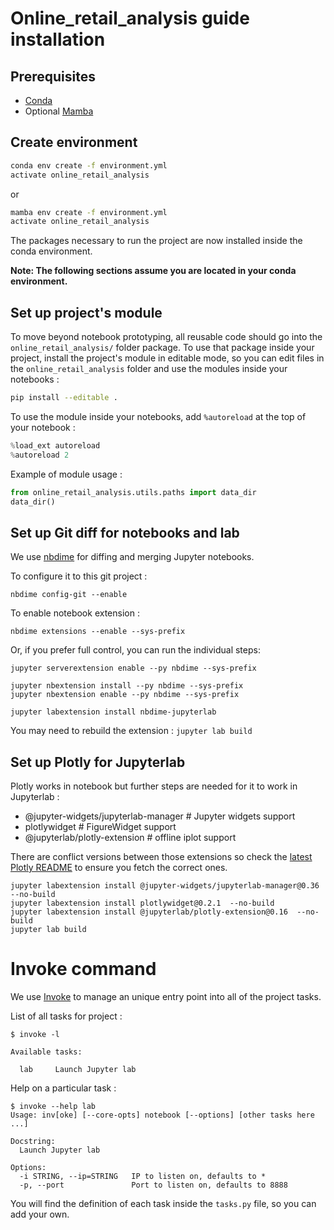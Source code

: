 # Online_retail_analysis guide installation

## Prerequisites

- [Conda](https://docs.conda.io/projects/conda/en/latest/user-guide/install/download.html)
- Optional [Mamba](https://mamba.readthedocs.io/en/latest/)

## Create environment

```bash
conda env create -f environment.yml
activate online_retail_analysis
```

or 

```bash
mamba env create -f environment.yml
activate online_retail_analysis
```

The packages necessary to run the project are now installed inside the conda environment.

**Note: The following sections assume you are located in your conda environment.**

## Set up project's module

To move beyond notebook prototyping, all reusable code should go into the `online_retail_analysis/` folder package. To use that package inside your project, install the project's module in editable mode, so you can edit files in the `online_retail_analysis` folder and use the modules inside your notebooks :

```bash
pip install --editable .
```

To use the module inside your notebooks, add `%autoreload` at the top of your notebook :

```python
%load_ext autoreload
%autoreload 2
```

Example of module usage :

```python
from online_retail_analysis.utils.paths import data_dir
data_dir()
```

## Set up Git diff for notebooks and lab

We use [nbdime](https://nbdime.readthedocs.io/en/stable/index.html) for diffing and merging Jupyter notebooks.

To configure it to this git project :

```
nbdime config-git --enable
```

To enable notebook extension :

```
nbdime extensions --enable --sys-prefix
```

Or, if you prefer full control, you can run the individual steps:

```
jupyter serverextension enable --py nbdime --sys-prefix

jupyter nbextension install --py nbdime --sys-prefix
jupyter nbextension enable --py nbdime --sys-prefix

jupyter labextension install nbdime-jupyterlab
```

You may need to rebuild the extension : `jupyter lab build`

## Set up Plotly for Jupyterlab

Plotly works in notebook but further steps are needed for it to work in Jupyterlab :

* @jupyter-widgets/jupyterlab-manager # Jupyter widgets support
* plotlywidget  # FigureWidget support
* @jupyterlab/plotly-extension  # offline iplot support

There are conflict versions between those extensions so check the [latest Plotly README](https://github.com/plotly/plotly.py#installation-of-plotlypy-version-3) to ensure you fetch the correct ones. 

```
jupyter labextension install @jupyter-widgets/jupyterlab-manager@0.36 --no-build
jupyter labextension install plotlywidget@0.2.1  --no-build
jupyter labextension install @jupyterlab/plotly-extension@0.16  --no-build
jupyter lab build
```

# Invoke command

We use [Invoke](http://www.pyinvoke.org/) to manage an
unique entry point into all of the project tasks.

List of all tasks for project :

```
$ invoke -l

Available tasks:

  lab     Launch Jupyter lab
```

Help on a particular task :

```
$ invoke --help lab
Usage: inv[oke] [--core-opts] notebook [--options] [other tasks here ...]

Docstring:
  Launch Jupyter lab

Options:
  -i STRING, --ip=STRING   IP to listen on, defaults to *
  -p, --port               Port to listen on, defaults to 8888
```

You will find the definition of each task inside the `tasks.py` file, so you can add your own.
